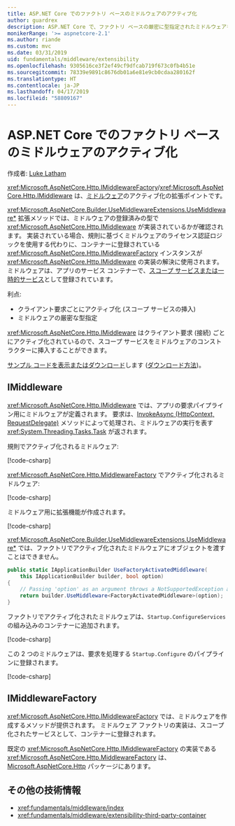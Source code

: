 ```yaml
---
title: ASP.NET Core でのファクトリ ベースのミドルウェアのアクティブ化
author: guardrex
description: ASP.NET Core で、ファクトリ ベースの厳密に型指定されたミドルウェアをアクティブ化する方法を説明します。
monikerRange: '>= aspnetcore-2.1'
ms.author: riande
ms.custom: mvc
ms.date: 03/31/2019
uid: fundamentals/middleware/extensibility
ms.openlocfilehash: 9305616ce3f2ef49cf9dfcab719f673c0fb4b51e
ms.sourcegitcommit: 78339e9891c8676db01a6e81e9cb0cdaa280162f
ms.translationtype: HT
ms.contentlocale: ja-JP
ms.lasthandoff: 04/17/2019
ms.locfileid: "58809167"
---
```

# <a name="factory-based-middleware-activation-in-aspnet-core"></a>ASP.NET Core でのファクトリ ベースのミドルウェアのアクティブ化

作成者: [Luke Latham](https://github.com/guardrex)

<xref:Microsoft.AspNetCore.Http.IMiddlewareFactory>/<xref:Microsoft.AspNetCore.Http.IMiddleware> は、[ミドルウェア](xref:fundamentals/middleware/index)のアクティブ化の拡張ポイントです。

<xref:Microsoft.AspNetCore.Builder.UseMiddlewareExtensions.UseMiddleware*> 拡張メソッドでは、ミドルウェアの登録済みの型で <xref:Microsoft.AspNetCore.Http.IMiddleware> が実装されているかが確認されます。 実装されている場合、規則に基づくミドルウェアのライセンス認証ロジックを使用する代わりに、コンテナーに登録されている <xref:Microsoft.AspNetCore.Http.IMiddlewareFactory> インスタンスが <xref:Microsoft.AspNetCore.Http.IMiddleware> の実装の解決に使用されます。 ミドルウェアは、アプリのサービス コンテナーで、[スコープ サービスまたは一時的サービス](xref:fundamentals/dependency-injection#service-lifetimes)として登録されています。

利点:

* クライアント要求ごとにアクティブ化 (スコープ サービスの挿入)
* ミドルウェアの厳密な型指定

<xref:Microsoft.AspNetCore.Http.IMiddleware> はクライアント要求 (接続) ごとにアクティブ化されているので、スコープ サービスをミドルウェアのコンストラクターに挿入することができます。

[サンプル コードを表示またはダウンロード](https://github.com/aspnet/Docs/tree/master/aspnetcore/fundamentals/middleware/extensibility/samples)します ([ダウンロード方法](xref:index#how-to-download-a-sample))。

## <a name="imiddleware"></a>IMiddleware

<xref:Microsoft.AspNetCore.Http.IMiddleware> では、アプリの要求パイプライン用にミドルウェアが定義されます。 要求は、[InvokeAsync (HttpContext, RequestDelegate)](xref:Microsoft.AspNetCore.Http.IMiddleware.InvokeAsync*) メソッドによって処理され、ミドルウェアの実行を表す <xref:System.Threading.Tasks.Task> が返されます。

規則でアクティブ化されるミドルウェア:

[!code-csharp[](extensibility/samples/2.x/MiddlewareExtensibilitySample/Middleware/ConventionalMiddleware.cs?name=snippet1)]

<xref:Microsoft.AspNetCore.Http.MiddlewareFactory> でアクティブ化されるミドルウェア:

[!code-csharp[](extensibility/samples/2.x/MiddlewareExtensibilitySample/Middleware/FactoryActivatedMiddleware.cs?name=snippet1)]

ミドルウェア用に拡張機能が作成されます。

[!code-csharp[](extensibility/samples/2.x/MiddlewareExtensibilitySample/Middleware/MiddlewareExtensions.cs?name=snippet1)]

<xref:Microsoft.AspNetCore.Builder.UseMiddlewareExtensions.UseMiddleware*> では、ファクトリでアクティブ化されたミドルウェアにオブジェクトを渡すことはできません。

```csharp
public static IApplicationBuilder UseFactoryActivatedMiddleware(
    this IApplicationBuilder builder, bool option)
{
    // Passing 'option' as an argument throws a NotSupportedException at runtime.
    return builder.UseMiddleware<FactoryActivatedMiddleware>(option);
}
```

ファクトリでアクティブ化されたミドルウェアは、`Startup.ConfigureServices` の組み込みのコンテナーに追加されます。

[!code-csharp[](extensibility/samples/2.x/MiddlewareExtensibilitySample/Startup.cs?name=snippet1&highlight=6)]

この 2 つのミドルウェアは、要求を処理する `Startup.Configure` のパイプラインに登録されます。

[!code-csharp[](extensibility/samples/2.x/MiddlewareExtensibilitySample/Startup.cs?name=snippet2&highlight=13-14)]

## <a name="imiddlewarefactory"></a>IMiddlewareFactory

<xref:Microsoft.AspNetCore.Http.IMiddlewareFactory> では、ミドルウェアを作成するメソッドが提供されます。 ミドルウェア ファクトリの実装は、スコープ化されたサービスとして、コンテナーに登録されます。

既定の <xref:Microsoft.AspNetCore.Http.IMiddlewareFactory> の実装である <xref:Microsoft.AspNetCore.Http.MiddlewareFactory> は、[Microsoft.AspNetCore.Http](https://www.nuget.org/packages/Microsoft.AspNetCore.Http/) パッケージにあります。

## <a name="additional-resources"></a>その他の技術情報

* <xref:fundamentals/middleware/index>
* <xref:fundamentals/middleware/extensibility-third-party-container>
